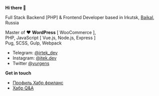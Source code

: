**Hi there 👋**

Full Stack Backend [PHP] & Frontend Developer based in Irkutsk, <a href="https://baikal.place?from=github" target="_blank">Baikal</a>, Russia

Master of ❤ **WordPress** [ WooCommerce ],  
PHP, JavaScript [ Vue.js, Node.js, Express ]  
Pug, SCSS, Gulp, Webpack

- Telegram: <a href="https://telegram.me/irtek_dev" target="_Blank">@irtek_dev</a>
- Instagram: <a href="https://www.instagram.com/irtek.dev/" target="_Blank">@itek.dev</a>
- Twitter <a href="https://twitter.com/yurgens" target="_Blank">@yurgens</a>

**Get in touch**

- <a href="https://freelance.habr.com/freelancers/irtek" target="_Blank">Профиль Хабр фриланс</a>
- <a href="https://qna.habr.com/user/irtek" target="_Blank">Хабр Q&A</a>
